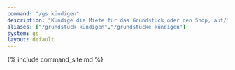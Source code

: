 ```yaml
---
command: "/gs kündigen"
description: "Kündige die Miete für das Grundstück oder den Shop, auf/in dem du dich gerade befindest. Du erhältst 50% der geleisteten Mietzahlungen für die offene Restmiete zurück."
aliases: ["/grundstück kündigen","/grundstücke kündigen"]
system: gs
layout: default
---
```

{% include command_site.md %}
